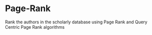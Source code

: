 # Page-Rank
Rank the authors in the scholarly database using Page Rank and Query Centric Page Rank algorithms
